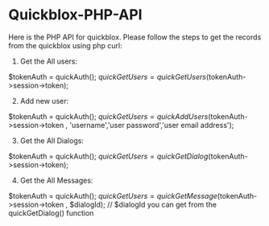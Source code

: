 # Quickblox-PHP-API

Here is the PHP API for quickblox. Please follow the steps to get the records from the quickblox using php curl:

1. Get the All users:

$tokenAuth = quickAuth();
$quickGetUsers = quickGetUsers($tokenAuth->session->token);


2. Add new user:

$tokenAuth = quickAuth();
$quickGetUsers = quickAddUsers($tokenAuth->session->token , 'username','user password','user email address');


3. Get the All Dialogs:

$tokenAuth = quickAuth();
$quickGetUsers = quickGetDialog($tokenAuth->session->token);


4. Get the All Messages:

$tokenAuth = quickAuth();
$quickGetUsers = quickGetMessage($tokenAuth->session->token , $dialogId); // $dialogId you can get from the quickGetDialog() function



